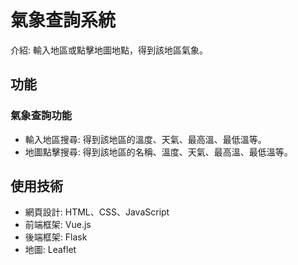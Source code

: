 <h1>氣象查詢系統</h1>
<p>介紹: 輸入地區或點擊地圖地點，得到該地區氣象。</p>
<h2>功能</h2>
<h3>氣象查詢功能</h3>

+ 輸入地區搜尋: 得到該地區的溫度、天氣、最高溫、最低溫等。
+ 地圖點擊搜尋: 得到該地區的名稱、溫度、天氣、最高溫、最低溫等。

<h2>使用技術</h2>

+ 網頁設計: HTML、CSS、JavaScript
+ 前端框架: Vue.js
+ 後端框架: Flask
+ 地圖: Leaflet
